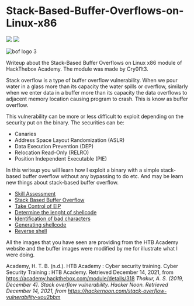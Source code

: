 # Stack-Based-Buffer-Overflows-on-Linux-x86 
![](https://img.shields.io/github/license/B1rby/Stack-Based-Buffer-Overflows-on-Linux-x86) ![](https://img.shields.io/github/last-commit/B1rby/Stack-Based-Buffer-Overflows-on-Linux-x86)

![bof logo 3](https://user-images.githubusercontent.com/87600765/146174485-607fd934-cfea-4435-aa85-fec5fcb293e0.png)

Writeup about the Stack-Based Buffer Overflows on Linux x86 module of HackThebox Academy. The module was made by Cry0l1t3. 

Stack overflow is a type of buffer overflow vulnerability. When we pour water in a glass more than its capacity the water spills or overflow, similarly when we enter data in a buffer more than its capacity the data overflows to adjacent memory location causing program to crash. This is know as buffer overflow. 

This vulnerability can be more or less difficult to exploit depending on the security put on the binary. The securities can be:
- Canaries
- Address Space Layout Randomization (ASLR)
- Data Execution Prevention (DEP)
- Relocation Read-Only (RELRO)
- Position Independent Executable (PIE)

In this writeup you will learn how I exploit a binary with a simple stack-based buffer overflow without any bypassing to do etc. And may be learn new things about stack-based buffer overflow.

- [Skill Assessment](https://github.com/B1rby/Stack-Based-Buffer-Overflows-on-Linux-x86/blob/Skill-Asessment/Skill%20Asessment.md)
- [Stack Based Buffer Overflow](https://github.com/B1rby/Stack-Based-Buffer-Overflows-on-Linux-x86/blob/Module-Questions/Stack-Based%20Buffer%20Overflow%20Section.md)
- [Take Control of EIP](https://github.com/B1rby/Stack-Based-Buffer-Overflows-on-Linux-x86/blob/Module-Questions/Take%20Control%20of%20EIP%20Section.md)
- [Determine the lenght of shellcode](https://github.com/B1rby/Stack-Based-Buffer-Overflows-on-Linux-x86/blob/Module-Questions/Determine%20the%20Length%20for%20Shellcode%20Section.md)
- [Identification of bad characters](https://github.com/B1rby/Stack-Based-Buffer-Overflows-on-Linux-x86/blob/Module-Questions/Identification%20of%20Bad%20Characters%20Section.md)
- [Generating shellcode](https://github.com/B1rby/Stack-Based-Buffer-Overflows-on-Linux-x86/blob/Module-Questions/Generating%20Shellcode%20Section.md)
- [Reverse shell](https://github.com/B1rby/Stack-Based-Buffer-Overflows-on-Linux-x86/blob/Module-Questions/Reverse%20shell.md)


All the images that you have seen are providing from the HTB Academy website and the buffer images were modified by me for illustrate what I were doing.

Academy, H. T. B. (n.d.). HTB Academy : Cyber security training. Cyber Security Training : HTB Academy. Retrieved December 14, 2021, from https://academy.hackthebox.com/module/details/318
*Thakur, A. S. (2019, December 4). Stack overflow vulnerability. Hacker Noon. Retrieved December 14, 2021, from https://hackernoon.com/stack-overflow-vulnerability-xou2bbm*
